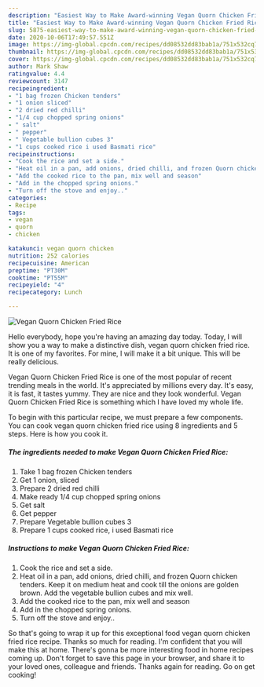 ```yaml
---
description: "Easiest Way to Make Award-winning Vegan Quorn Chicken Fried Rice"
title: "Easiest Way to Make Award-winning Vegan Quorn Chicken Fried Rice"
slug: 5875-easiest-way-to-make-award-winning-vegan-quorn-chicken-fried-rice
date: 2020-10-06T17:49:57.551Z
image: https://img-global.cpcdn.com/recipes/dd08532dd83bab1a/751x532cq70/vegan-quorn-chicken-fried-rice-recipe-main-photo.jpg
thumbnail: https://img-global.cpcdn.com/recipes/dd08532dd83bab1a/751x532cq70/vegan-quorn-chicken-fried-rice-recipe-main-photo.jpg
cover: https://img-global.cpcdn.com/recipes/dd08532dd83bab1a/751x532cq70/vegan-quorn-chicken-fried-rice-recipe-main-photo.jpg
author: Mark Shaw
ratingvalue: 4.4
reviewcount: 3147
recipeingredient:
- "1 bag frozen Chicken tenders"
- "1 onion sliced"
- "2 dried red chilli"
- "1/4 cup chopped spring onions"
- " salt"
- " pepper"
- " Vegetable bullion cubes 3"
- "1 cups cooked rice i used Basmati rice"
recipeinstructions:
- "Cook the rice and set a side."
- "Heat oil in a pan, add onions, dried chilli, and frozen Quorn chicken tenders. Keep it on medium heat and cook till the onions are golden brown. Add the vegetable bullion cubes and mix well."
- "Add the cooked rice to the pan, mix well and season"
- "Add in the chopped spring onions."
- "Turn off the stove and enjoy.."
categories:
- Recipe
tags:
- vegan
- quorn
- chicken

katakunci: vegan quorn chicken 
nutrition: 252 calories
recipecuisine: American
preptime: "PT30M"
cooktime: "PT55M"
recipeyield: "4"
recipecategory: Lunch

---
```



![Vegan Quorn Chicken Fried Rice](https://img-global.cpcdn.com/recipes/dd08532dd83bab1a/751x532cq70/vegan-quorn-chicken-fried-rice-recipe-main-photo.jpg)

Hello everybody, hope you're having an amazing day today. Today, I will show you a way to make a distinctive dish, vegan quorn chicken fried rice. It is one of my favorites. For mine, I will make it a bit unique. This will be really delicious.

Vegan Quorn Chicken Fried Rice is one of the most popular of recent trending meals in the world. It's appreciated by millions every day. It's easy, it is fast, it tastes yummy. They are nice and they look wonderful. Vegan Quorn Chicken Fried Rice is something which I have loved my whole life.




To begin with this particular recipe, we must prepare a few components. You can cook vegan quorn chicken fried rice using 8 ingredients and 5 steps. Here is how you cook it.

<!--inarticleads1-->

##### The ingredients needed to make Vegan Quorn Chicken Fried Rice:

1. Take 1 bag frozen Chicken tenders
1. Get 1 onion, sliced
1. Prepare 2 dried red chilli
1. Make ready 1/4 cup chopped spring onions
1. Get  salt
1. Get  pepper
1. Prepare  Vegetable bullion cubes 3
1. Prepare 1 cups cooked rice, i used Basmati rice




<!--inarticleads2-->

##### Instructions to make Vegan Quorn Chicken Fried Rice:

1. Cook the rice and set a side.
1. Heat oil in a pan, add onions, dried chilli, and frozen Quorn chicken tenders. Keep it on medium heat and cook till the onions are golden brown. Add the vegetable bullion cubes and mix well.
1. Add the cooked rice to the pan, mix well and season
1. Add in the chopped spring onions.
1. Turn off the stove and enjoy..




So that's going to wrap it up for this exceptional food vegan quorn chicken fried rice recipe. Thanks so much for reading. I'm confident that you will make this at home. There's gonna be more interesting food in home recipes coming up. Don't forget to save this page in your browser, and share it to your loved ones, colleague and friends. Thanks again for reading. Go on get cooking!
